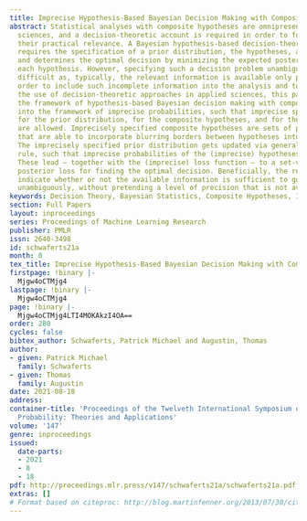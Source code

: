 ```yaml
---
title: Imprecise Hypothesis-Based Bayesian Decision Making with Composite Hypotheses
abstract: Statistical analyses with composite hypotheses are omnipresent in empirical
  sciences, and a decision-theoretic account is required in order to formally consider
  their practical relevance. A Bayesian hypothesis-based decision-theoretic analysis
  requires the specification of a prior distribution, the hypotheses, and a loss function,
  and determines the optimal decision by minimizing the expected posterior loss of
  each hypothesis. However, specifying such a decision problem unambiguously is rather
  difficult as, typically, the relevant information is available only partially. In
  order to include such incomplete information into the analysis and to facilitate
  the use of decision-theoretic approaches in applied sciences, this paper extends
  the framework of hypothesis-based Bayesian decision making with composite hypotheses
  into the framework of imprecise probabilities, such that imprecise specifications
  for the prior distribution, for the composite hypotheses, and for the loss function
  are allowed. Imprecisely specified composite hypotheses are sets of parameter sets
  that are able to incorporate blurring borders between hypotheses into the analysis.
  The imprecisely specified prior distribution gets updated via generalized Bayes
  rule, such that imprecise probabilities of the (imprecise) hypotheses can be calculated.
  These lead – together with the (imprecise) loss function – to a set-valued expected
  posterior loss for finding the optimal decision. Beneficially, the result will also
  indicate whether or not the available information is sufficient to guide the decision
  unambiguously, without pretending a level of precision that is not available.
keywords: Decision Theory, Bayesian Statistics, Composite Hypotheses, Imprecise Probabilities
section: Full Papers
layout: inproceedings
series: Proceedings of Machine Learning Research
publisher: PMLR
issn: 2640-3498
id: schwaferts21a
month: 0
tex_title: Imprecise Hypothesis-Based Bayesian Decision Making with Composite Hypotheses
firstpage: !binary |-
  Mjgw4oCTMjg4
lastpage: !binary |-
  Mjgw4oCTMjg4
page: !binary |-
  Mjgw4oCTMjg4LTI4MOKAkzI4OA==
order: 280
cycles: false
bibtex_author: Schwaferts, Patrick Michael and Augustin, Thomas
author:
- given: Patrick Michael
  family: Schwaferts
- given: Thomas
  family: Augustin
date: 2021-08-18
address:
container-title: 'Proceedings of the Twelveth International Symposium on Imprecise
  Probability: Theories and Applications'
volume: '147'
genre: inproceedings
issued:
  date-parts:
  - 2021
  - 8
  - 18
pdf: http://proceedings.mlr.press/v147/schwaferts21a/schwaferts21a.pdf
extras: []
# Format based on citeproc: http://blog.martinfenner.org/2013/07/30/citeproc-yaml-for-bibliographies/
---
```


